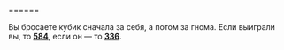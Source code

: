 ======

Вы бросаете кубик сначала за себя, а потом за гнома. Если выиграли вы, то [**584**](#n_584), если он — то [**336**](#n_336).

